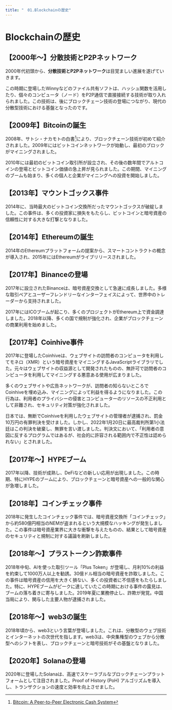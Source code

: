```yaml
---
title: "　01.Blockchainの歴史"
---
```

# Blockchainの歴史

## 【2000年〜】分散技術とP2Pネットワーク

2000年代初頭から、**分散技術とP2Pネットワーク**は目覚ましい進展を遂げていきます。

この時期に登場したWinnyなどのファイル共有ソフトは、ハッシュ関数を活用したり、個々のコンピュータ（ノード）をP2P通信で直接接続する技術が取り入れられました。この技術は、後にブロックチェーン技術の登場につながり、現代の分散型技術における基盤となったのです。

## 【2009年】Bitcoinの誕生

2008年、サトシ・ナカモトの白書[^1]により、ブロックチェーン技術が初めて紹介されました。2009年にはビットコインネットワークが始動し、最初のブロックがマイニングされました。

2010年には最初のビットコイン取引所が設立され、その後の数年間でアルトコインの登場とビットコイン価値の急上昇が見られました。この期間、マイニングのブームも始まり、多くの個人と企業がマイニングへの投資を開始しました。

[^1]: [Bitcoin: A Peer-to-Peer Electronic Cash System](https://bitcoin.org/bitcoin.pdf)

## 【2013年】マウントゴックス事件

2014年に、当時最大のビットコイン交換所だったマウントゴックスが破綻しました。この事件は、多くの投資家に損失をもたらし、ビットコインと暗号資産の信頼性に対する大きな打撃となりました。

## 【2014年】Ethereumの誕生

2014年のEthereumプラットフォームの提案から、スマートコントラクトの概念が導入され、2015年にはEthereumがライブリリースされました。

## 【2017年】Binanceの登場

2017年に設立されたBinanceは、暗号資産交換として急速に成長しました。多様な取引ペアとユーザーフレンドリーなインターフェイスによって、世界中のトレーダーから支持されました。

2017年にはICOブームが起こり、多くのプロジェクトがEthereum上で資金調達しました。2018年以降、多くの国で規制が強化され、企業がブロックチェーンの商業利用を始めました。

## 【2017年】Coinhive事件

2017年に登場したCoinhiveは、ウェブサイトの訪問者のコンピュータを利用してモネロ（XMR）という暗号資産をマイニングするJavaScriptライブラリでした。元々はウェブサイトの収益源として開発されたものの、無許可で訪問者のコンピュータを利用してマイニングする悪意ある使用が広まりました。

多くのウェブサイトや広告ネットワークが、訪問者の知らないところでCoinhiveを埋め込み、マイニングによって利益を得るようになりました。この行為は、利用者のプライバシーの侵害とコンピューターのリソースの不正利用として非難され、セキュリティ対策が強化されました。

日本では、無断でCoinhiveを利用したウェブサイトの管理者が逮捕され、罰金10万円の有罪判決を受けました。しかし、2022年1月20日に最高裁判所第1小法廷はこの判決を破棄し、無罪を言い渡しました。判決文において、「利用者の意図に反するプログラムではあるが、社会的に許容される範囲内で不正性は認められない」とされました。

## 【2017年〜】HYPEブーム

2017年以降、技術が成熟し、DeFiなどの新しい応用が出現しました。この時期、特にHYPEのブームにより、ブロックチェーンと暗号資産への一般的な関心が急増しました。

## 【2018年】コインチェック事件

2018年に発生したコインチェック事件では、暗号資産交換所「コインチェック」から約580億円相当のNEMが盗まれるという大規模なハッキングが発生しました。この事件は暗号資産業界に大きな衝撃を与えたものの、結果として暗号資産のセキュリティと規制に対する議論を刷新しました。

## 【2018年〜】プラストークン詐欺事件

2018年中旬、AIを使った取引ツール「Plus Token」が登場し、月利10%の利益を約束して1000万人以上を勧誘。30億ドル相当の暗号資産を詐取しました。この事件は暗号資産の信用を大きく損ない、多くの投資者に不信感をもたらしました。特に、HYPEブームがピークに達していたこの時期における事件の露見は、ブームの落ち着きに寄与しました。2019年夏に業務停止し、詐欺が発覚。中国当局により、関与した主要人物が逮捕されました。

## 【2018年〜】web3の誕生

2018年頃から、web3という言葉が登場しました。これは、分散型のウェブ技術とインターネットの次世代を指します。web3は、中央集権型のウェブから分散型へのシフトを表し、ブロックチェーンと暗号技術がその基盤となりました。

## 【2020年】Solanaの登場

2020年に登場したSolanaは、高速でスケーラブルなブロックチェーンプラットフォームとして注目されました。Proof of History (PoH) アルゴリズムを導入し、トランザクションの速度と効率を向上させました。
